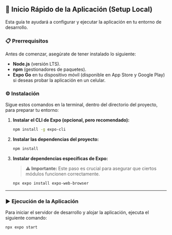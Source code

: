 ## 🚀 Inicio Rápido de la Aplicación (Setup Local)

Esta guía te ayudará a configurar y ejecutar la aplicación en tu entorno de desarrollo.

### 📋 Prerrequisitos

Antes de comenzar, asegúrate de tener instalado lo siguiente:

* **Node.js** (versión LTS).
* **npm** (gestionadores de paquetes).
* **Expo Go** en tu dispositivo móvil (disponible en App Store y Google Play) si deseas probar la aplicación en un celular.

### ⚙️ Instalación

Sigue estos comandos en la terminal, dentro del directorio del proyecto, para preparar tu entorno:

1.  **Instalar el CLI de Expo (opcional, pero recomendado):**
    ```bash
    npm install -g expo-cli
    ```

2.  **Instalar las dependencias del proyecto:**
    ```bash
    npm install
    ```

3.  **Instalar dependencias específicas de Expo:**
    > **⚠️ Importante:** Este paso es crucial para asegurar que ciertos módulos funcionen correctamente.

    ```bash
    npx expo install expo-web-browser
    ```

---

### ▶️ Ejecución de la Aplicación

Para iniciar el servidor de desarrollo y alojar la aplicación, ejecuta el siguiente comando:

```bash
npx expo start
